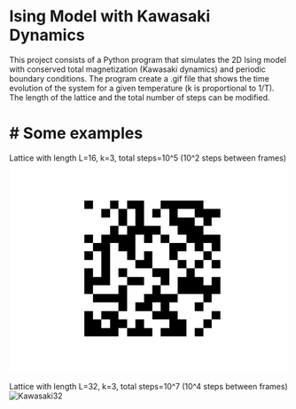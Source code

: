 # Ising Model with Kawasaki Dynamics

This project consists of a Python program that simulates the 2D Ising model with conserved total magnetization (Kawasaki dynamics) and periodic boundary conditions. The program create a .gif file that shows the time evolution of the system for a given temperature (k is proportional to 1/T). The length of the lattice and the total number of steps can be modified.

# # Some examples

Lattice with length L=16, k=3, total steps=10^5 (10^2 steps between frames)
![Kawasaki16](https://github.com/Molero03/Kawasaki/blob/main/kawasaki16.gif)

Lattice with length L=32, k=3, total steps=10^7 (10^4 steps between frames)
![Kawasaki32](https://github.com/Molero03/Kawasaki/blob/main/kawasaki32.gif)

